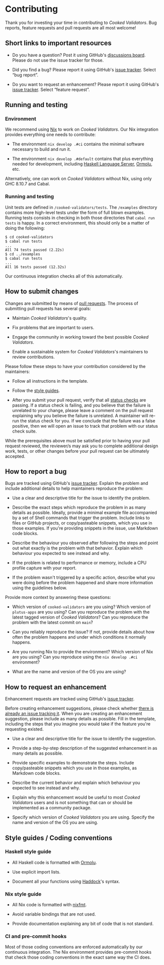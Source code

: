 # Contributing

Thank you for investing your time in contributing to _Cooked Validators_.
Bug reports, feature requests and pull requests are all most welcome!

## Short links to important resources

- Do you have a question?
  Post it using GitHub's [discussions board].
  Please do not use the issue tracker for those.

- Did you find a bug?
  Please report it using GitHub's [issue tracker].
  Select “bug report”.

- Do you want to request an enhancement?
  Please report it using GitHub's [issue tracker].
  Select “feature request”.

[discussions board]: https://github.com/tweag/cooked-validators/discussions
[issue tracker]: https://github.com/tweag/cooked-validators/issues
[documentation]: https://tweag.github.io/cooked-validators/

## Running and testing

### Environment

We recommend using [Nix] to work on _Cooked Validators_.
Our Nix integration provides everything one needs to contribute:

- The environment `nix develop .#ci` contains the minimal software necessary to build and run it.

- The environment `nix develop .#default` contains that plus everything needed for development, including [Haskell Language Server], [Ormolu], etc.

[nix]: https://nixos.org/

Alternatively, one can work on _Cooked Validators_ without Nix, using only GHC 8.10.7 and Cabal.

### Running and testing

Unit tests are defined in `/cooked-validators/tests`.
The `/examples` directory contains more high-level tests under the form of full blown examples.
Running tests consists in checking in both those directories that `cabal run tests` is happy.
In a correct environment, this should only be a matter of doing the following:

```console
$ cd cooked-validators
$ cabal run tests
...
All 74 tests passed (2.22s)
$ cd ../examples
$ cabal run tests
...
All 16 tests passed (12.32s)
```

Our continuous integration checks all of this automatically.

[haskell language server]: https://github.com/haskell/haskell-language-server

## How to submit changes

Changes are submitted by means of [pull requests].
The process of submitting pull requests has several goals:

- Maintain _Cooked Validators_'s quality.

- Fix problems that are important to users.

- Engage the community in working toward the best possible _Cooked Validators_.

- Enable a sustainable system for _Cooked Validators_'s maintainers to review contributions.

[pull requests]: https://github.com/tweag/cooked-validators/pulls

Please follow these steps to have your contribution considered by the maintainers:

- Follow all instructions in the template.

- Follow the [style guides].

- After you submit your pull request, verify that all [status checks] are passing.
  If a status check is failing, and you believe that the failure is unrelated to your change, please leave a comment on the pull request explaining why you believe the failure is unrelated.
  A maintainer will re-run the status check for you.
  If we conclude that the failure was a false positive, then we will open an issue to track that problem with our status check suite.

While the prerequisites above must be satisfied prior to having your pull request reviewed, the reviewer/s may ask you to complete additional design work, tests, or other changes before your pull request can be ultimately accepted.

[status checks]: https://help.github.com/articles/about-status-checks/

## How to report a bug

Bugs are tracked using GitHub's [issue tracker].
Explain the problem and include additional details to help maintainers reproduce the problem:

- Use a clear and descriptive title for the issue to identify the problem.

- Describe the exact steps which reproduce the problem in as many details as possible.
  Ideally, provide a minimal example file accompanied by a set of Shell commands that trigger the problem.
  Include links to files or GitHub projects, or copy/pasteable snippets, which you use in those examples.
  If you're providing snippets in the issue, use Markdown code blocks.

- Describe the behaviour you observed after following the steps and point out what exactly is the problem with that behavior.
  Explain which behaviour you expected to see instead and why.

- If the problem is related to performance or memory, include a CPU profile capture with your report.

- If the problem wasn't triggered by a specific action, describe what you were doing before the problem happened and share more information using the guidelines below.

Provide more context by answering these questions:

- Which version of `cooked-validators` are you using?
  Which version of `plutus-apps` are you using?
  Can you reproduce the problem with the latest tagged version of _Cooked Validators_?
  Can you reproduce the problem with the latest commit on `main`?

- Can you reliably reproduce the issue?
  If not, provide details about how often the problem happens and under which conditions it normally happens.

- Are you running Nix to provide the environment?
  Which version of Nix are you using?
  Can you reproduce using the `nix develop .#ci` environment?

- What are the name and version of the OS you are using?

## How to request an enhancement

Enhancement requests are tracked using GitHub's [issue tracker].

Before creating enhancement suggestions, please check whether [there is already an issue tracking it][issue tracker].
When you are creating an enhancement suggestion, please include as many details as possible.
Fill in the template, including the steps that you imagine you would take if the feature you're requesting existed.

- Use a clear and descriptive title for the issue to identify the suggestion.

- Provide a step-by-step description of the suggested enhancement in as many details as possible.

- Provide specific examples to demonstrate the steps.
  Include copy/pasteable snippets which you use in those examples, as Markdown code blocks.

- Describe the current behavior and explain which behaviour you expected to see instead and why.

- Explain why this enhancement would be useful to most _Cooked Validators_ users and is not something that can or should be implemented as a community package.

- Specify which version of _Cooked Validators_ you are using.
  Specify the name and version of the OS you are using.

## Style guides / Coding conventions

[style guides]: #style-guides--coding-conventions

### Haskell style guide

- All Haskell code is formatted with [Ormolu].

- Use explicit import lists.

- Document all your functions using [Haddock]'s syntax.

[ormolu]: https://github.com/tweag/ormolu
[haddock]: https://haskell-haddock.readthedocs.io/en/latest/

### Nix style guide

- All Nix code is formatted with [nixfmt].

- Avoid variable bindings that are not used.

- Provide documentation explaining any bit of code that is not standard.

[nixfmt]: https://github.com/serokell/nixfmt

### CI and pre-commit hooks

Most of those coding conventions are enforced automatically by our continuous integration.
The Nix environment provides pre-commit hooks that check those coding conventions in the exact same way the CI does.
